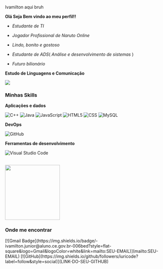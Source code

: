 Ivamilton aqui bruh

**Olá Seja Bem vindo ao meu perfil!!**

- _Estudante de TI_

- _Jogador Profissional de Naruto Online_

- _Lindo, bonito e gostoso_

- _Estudante_ _de_ _ADS_( _Análise_ _e_ _desenvolvimento de sistemas_ )

- _Futuro bilionário_

**Estudo de Linguagens e Comunicação**

![](https://komarev.com/ghpvc/?kibinho7=iuricode&color=006bed)

<h3>Minhas Skills</h3>

**Aplicações e dados**

![C++](https://img.shields.io/badge/-C++-333333?style=flat&logo=C%2B%2B&logoColor=00599C)
![Java](https://img.shields.io/badge/-Java-333333?style=flat&logo=Java&logoColor=007396)
![JavaScript](https://img.shields.io/badge/-JavaScript-333333?style=flat&logo=javascript)
![HTML5](https://img.shields.io/badge/-HTML5-333333?style=flat&logo=HTML5)
![CSS](https://img.shields.io/badge/-CSS-333333?style=flat&logo=CSS3&logoColor=1572B6)
![MySQL](https://img.shields.io/badge/-MySQL-333333?style=flat&logo=mysql)


**DevOps**

![GitHub](https://img.shields.io/badge/-GitHub-333333?style=flat&logo=github)


**Ferramentas de desenvolvimento**

![Visual Studio Code](https://img.shields.io/badge/-Visual%20Studio%20Code-333333?style=flat&logo=visual-studio-code&logoColor=007ACC)


<br/>

<a href="https://github.com/iuricode">
  <img height="180em" src="https://github-readme-stats.vercel.app/api?username=iuricode&theme=dracula&show_icons=true" />
</a>

<h3>Onde me encontrar</h3>
[![Gmail Badge](https://img.shields.io/badge/-ivamilton.junior@aluno.ce.gov.br-006bed?style=flat-square&logo=Gmail&logoColor=white&link=mailto:SEU-EMAIL)](mailto:SEU-EMAIL)
[![GitHub](https://img.shields.io/github/followers/iuricode?label=follow&style=social)](LINK-DO-SEU-GITHUB)
